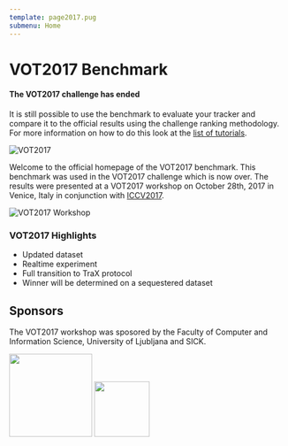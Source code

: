 ```yaml
---
template: page2017.pug
submenu: Home
---
```


# VOT2017 Benchmark

<div class="alert alert-info" role="alert">
<div class="icon-left"><i class="glyphicon glyphicon-info-sign hugeicon"></i> </div>
<h4>The VOT2017 challenge has ended</h4>

It is still possible to use the benchmark to evaluate your tracker and compare it to the official results using the challenge ranking methodology. For more information on how to do this look at the [list of tutorials](/howto/index.html).
</div>

<img class="logo float-right frame" src="../img/vot2017_logo_website_large.png" alt="VOT2017"  />

Welcome to the official homepage of the VOT2017 benchmark. This benchmark was used in the VOT2017 challenge which is now over. The results were presented at a VOT2017 workshop on October 28th, 2017 in Venice, Italy in conjunction with [ICCV2017](http://iccv2017.thecvf.com/).

<img class="frame float-center" src="img/workshop_collage.jpg" alt="VOT2017 Workshop" />


### VOT2017 Highlights

 * Updated dataset
 * Realtime experiment
 * Full transition to TraX protocol
 * Winner will be determined on a sequestered dataset

## Sponsors

The VOT2017 workshop was sposored by the Faculty of Computer and Information Science, University of Ljubljana and SICK.

<div class="spotlight">
<a href="http://www.fri.uni-lj.si/"><img src="/img/org/logo_ljubljana.png" width="150px"/></a>
<a href="https://www.sick.com/us/en/"><img src="/img/org/logo_sick.gif" width="100px"/></a>
</div>


